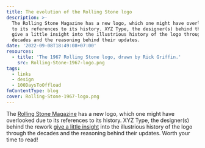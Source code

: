 ```yaml
---
title: The evolution of the Rolling Stone logo
description: >-
  The Rolling Stone Magazine has a new logo, which one might have overlooked due
  to its references to its history. XYZ Type, the designer(s) behind the rework
  give a little insight into the illustrious history of the logo through the
  decades and the reasoning behind their updates.
date: '2022-09-08T18:49:08+07:00'
resources:
  - title: 'The 1967 Rolling Stone logo, drawn by Rick Griffin.'
    src: Rolling-Stone-1967-logo.png
tags:
  - links
  - design
  - 100DaysToOffload
fmContentType: blog
cover: Rolling-Stone-1967-logo.png
---
```


The [Rolling Stone Magazine](https://www.rollingstone.com/) has a new logo, which one might have overlooked due to its references to its history. XYZ Type, the designer(s) behind the rework [give a little insight](https://xyztype.com/custom/project/rolling_stone) into the illustrious history of the logo through the decades and the reasoning behind their updates. Worth your time to read!
